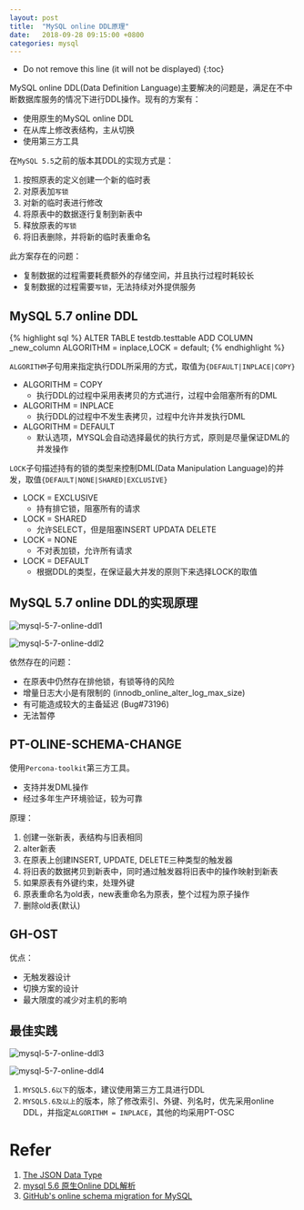 ```yaml
---
layout: post
title:  "MySQL online DDL原理"
date:   2018-09-28 09:15:00 +0800
categories: mysql
---
```


* Do not remove this line (it will not be displayed)
{:toc}

MySQL online DDL(Data Definition Language)主要解决的问题是，满足在不中断数据库服务的情况下进行DDL操作。现有的方案有：

* 使用原生的MySQL online DDL
* 在从库上修改表结构，主从切换
* 使用第三方工具

在`MySQL 5.5`之前的版本其DDL的实现方式是：

1. 按照原表的定义创建一个新的临时表
2. 对原表加`写锁`
3. 对新的临时表进行修改
4. 将原表中的数据逐行复制到新表中
5. 释放原表的`写锁`
6. 将旧表删除，并将新的临时表重命名

此方案存在的问题：

* 复制数据的过程需要耗费额外的存储空间，并且执行过程时耗较长
* 复制数据的过程需要`写锁`，无法持续对外提供服务

## MySQL 5.7 online DDL

{% highlight sql %}
ALTER TABLE testdb.testtable ADD COLUMN _new_column 
ALGORITHM = inplace,LOCK = default;
{% endhighlight %}

`ALGORITHM`子句用来指定执行DDL所采用的方式，取值为`{DEFAULT|INPLACE|COPY}`

* ALGORITHM = COPY  
	+ 执行DDL的过程中采用表拷贝的方式进行，过程中会阻塞所有的DML
* ALGORITHM = INPLACE 
	+ 执行DDL的过程中不发生表拷贝，过程中允许并发执行DML
* ALGORITHM = DEFAULT 
	+ 默认选项，MYSQL会自动选择最优的执行方式，原则是尽量保证DML的并发操作


`LOCK`子句描述持有的锁的类型来控制DML(Data Manipulation Language)的并发，取值`{DEFAULT|NONE|SHARED|EXCLUSIVE}`

* LOCK = EXCLUSIVE 
	+ 持有排它锁，阻塞所有的请求
* LOCK = SHARED 
	+ 允许SELECT，但是阻塞INSERT UPDATA DELETE
* LOCK = NONE 
	+ 不对表加锁，允许所有请求
* LOCK = DEFAULT 
	+ 根据DDL的类型，在保证最大并发的原则下来选择LOCK的取值

## MySQL 5.7 online DDL的实现原理

![mysql-5-7-online-ddl1](https://github.com/gerryyang/mac-utils/raw/master/tools/VPS/jekyll/my-jekyll-project/assets/images/201809/mysql-5-7-online-ddl1.png)

![mysql-5-7-online-ddl2](https://github.com/gerryyang/mac-utils/raw/master/tools/VPS/jekyll/my-jekyll-project/assets/images/201809/mysql-5-7-online-ddl2.png)

依然存在的问题：

* 在原表中仍然存在排他锁，有锁等待的风险
* 增量日志大小是有限制的 (innodb_online_alter_log_max_size) 
* 有可能造成较大的主备延迟 (Bug#73196) 
* 无法暂停

## PT-OLINE-SCHEMA-CHANGE

使用`Percona-toolkit`第三方工具。

* 支持并发DML操作
* 经过多年生产环境验证，较为可靠

原理：

1. 创建一张新表，表结构与旧表相同
2. alter新表
3. 在原表上创建INSERT, UPDATE, DELETE三种类型的触发器
4. 将旧表的数据拷贝到新表中，同时通过触发器将旧表中的操作映射到新表
5. 如果原表有外键约束，处理外键
6. 原表重命名为old表，new表重命名为原表，整个过程为原子操作
7. 删除old表(默认) 

## GH-OST

优点：

* 无触发器设计
* 切换方案的设计
* 最大限度的减少对主机的影响

## 最佳实践

![mysql-5-7-online-ddl3](https://github.com/gerryyang/mac-utils/raw/master/tools/VPS/jekyll/my-jekyll-project/assets/images/201809/mysql-5-7-online-ddl3.png)

![mysql-5-7-online-ddl4](https://github.com/gerryyang/mac-utils/raw/master/tools/VPS/jekyll/my-jekyll-project/assets/images/201809/mysql-5-7-online-ddl4.png)

1. `MYSQL5.6以下`的版本，建议使用第三方工具进行DDL
2. `MYSQL5.6及以上`的版本，除了修改索引、外键、列名时，优先采用online DDL，并指定`ALGORITHM = INPLACE`，其他的均采用PT-OSC


# Refer

1. [The JSON Data Type]
2. [mysql 5.6 原生Online DDL解析]
3. [GitHub's online schema migration for MySQL]

[The JSON Data Type]: https://dev.mysql.com/doc/refman/8.0/en/json.html

[mysql 5.6 原生Online DDL解析]: http://seanlook.com/2016/05/24/mysql-online-ddl-concept/

[GitHub's online schema migration for MySQL]: https://github.com/github/gh-ost